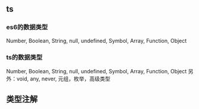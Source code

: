## ts

### es6的数据类型
Number, Boolean, String, null, undefined, Symbol, Array, Function, Object

### ts的数据类型
Number, Boolean, String, null, undefined, Symbol, Array, Function, Object
另外：void, any, never, 元组，枚举，高级类型

## 类型注解
